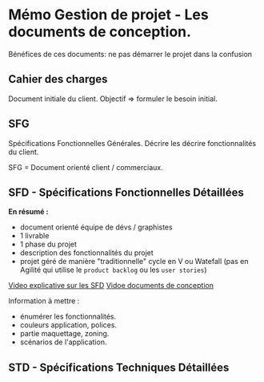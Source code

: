 # Mémo Gestion de projet - Les documents de conception.

Bénéfices de ces documents: ne pas démarrer le projet dans la confusion

## Cahier des charges 
Document initiale du client. Objectif => formuler le besoin initial.

## SFG

Spécifications Fonctionnelles Générales.
Décrire les décrire fonctionnalités du client.

SFG = Document orienté client / commerciaux.

## SFD - Spécifications Fonctionnelles Détaillées 

**En résumé :**
- document orienté équipe de dévs / graphistes
- 1 livrable
- 1 phase du projet
- description des fonctionnalités du projet
- projet géré de manière "traditionnelle" cycle en V ou Watefall (pas en Agilité qui utilise le `product backlog` ou les `user stories`)

[Video explicative sur les SFD](https://www.youtube.com/watch?v=aWPM-JGR0qI&ab_channel=BestOfBusinessAnalyst)
[Vidoe documents de conception](https://youtu.be/YpTFkXNzkcU) 

Information à mettre : 
- énumérer les fonctionnalités.
- couleurs application, polices.
- partie maquettage, zoning.
- scénarios de l'application.


## STD - Spécifications Techniques Détaillées 
